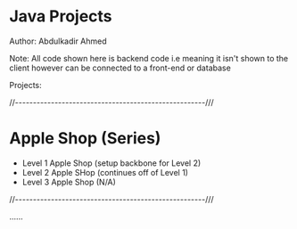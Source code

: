 # Java Projects

Author: Abdulkadir Ahmed

Note: All code shown here is backend code i.e meaning it isn't shown to the client however can be connected to a front-end or database

Projects: 

//-----------------------------------------------------///

# Apple Shop (Series) 

 - Level 1 Apple Shop (setup backbone for Level 2)
 - Level 2 Apple SHop (continues off of Level 1)
 - Level 3 Apple Shop (N/A)

//-----------------------------------------------------///

......
